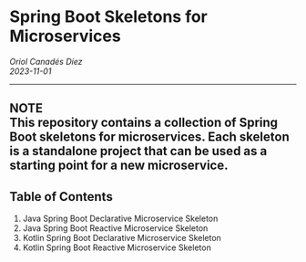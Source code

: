 # Spring Boot Skeletons for Microservices

_Oriol Canadés Díez_ 
<br>
_2023-11-01_

---
**NOTE**
<br>
This repository contains a collection of Spring Boot skeletons for microservices. Each skeleton is a standalone project that can be used as a starting point for a new microservice.
---

## Table of Contents
1. Java Spring Boot Declarative Microservice Skeleton
2. Java Spring Boot Reactive Microservice Skeleton
3. Kotlin Spring Boot Declarative Microservice Skeleton
4. Kotlin Spring Boot Reactive Microservice Skeleton

